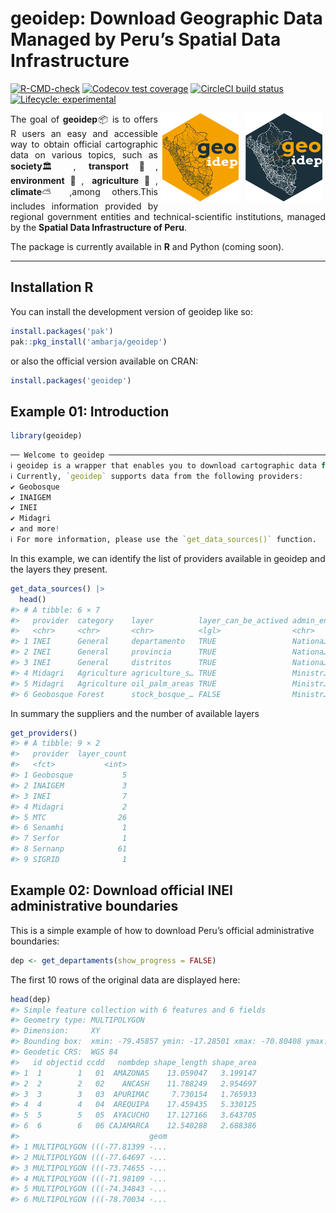 
<!-- README.md is generated from README.Rmd. Please edit that file -->

# geoidep: Download Geographic Data Managed by Peru’s Spatial Data Infrastructure

<!-- badges: start -->
[![R-CMD-check](https://github.com/ambarja/geoidep/actions/workflows/R-CMD-check.yaml/badge.svg)](https://github.com/ambarja/geoidep/actions/workflows/R-CMD-check.yaml)
[![Codecov test
coverage](https://codecov.io/gh/ambarja/geoidep/graph/badge.svg)](https://app.codecov.io/gh/ambarja/geoidep)
[![CircleCI build
status](https://circleci.com/gh/ambarja/geoidep.svg?style=svg)](https://circleci.com/gh/ambarja/geoidep)
[![Lifecycle:
experimental](https://img.shields.io/badge/lifecycle-experimental-orange.svg)](https://lifecycle.r-lib.org/articles/stages.html#experimental)
<!-- badges: end -->
<img align="right" src="https://raw.githubusercontent.com/ambarja/geoidep/refs/heads/main/man/figures/geoidep_logo_b.png" alt="logo" width="124" style="margin-left: 5px;margin-right: 5px;">
<img align="right" src="https://raw.githubusercontent.com/ambarja/geoidep/refs/heads/main/man/figures/geoidep_logo_o.png" alt="logo" width="124" style="margin-left: 5px;margin-right: 5px;">
<p align="justify">
The goal of <b>geoidep</b>📦 is to offers R users an easy and accessible
way to obtain official cartographic data on various topics, such as
<b>society</b>🏛️,<b> transport</b>🚗, <b>environment</b>🌱,
<b>agriculture</b>🌾, <b>climate</b>⛅️,among others.This includes
information provided by regional government entities and
technical-scientific institutions, managed by the <b>Spatial Data
Infrastructure of Peru</b>.
</p>

The package is currently available in **R** and Python (coming soon).

<hr>

## Installation R

You can install the development version of geoidep like so:

``` r
install.packages('pak')
pak::pkg_install('ambarja/geoidep')
```

or also the official version available on CRAN:

``` r
install.packages('geoidep')
```

## Example 01: Introduction

``` r
library(geoidep)
```

``` r
── Welcome to geoidep ───────────────────────────────────────────────────────────────────
ℹ geoidep is a wrapper that enables you to download cartographic data for Peru directly from R.
ℹ Currently, `geoidep` supports data from the following providers:
✔ Geobosque
✔ INAIGEM
✔ INEI
✔ Midagri
✔ and more!
ℹ For more information, please use the `get_data_sources()` function.
```

In this example, we can identify the list of providers available in
geoidep and the layers they present.

``` r
get_data_sources() |> 
  head()
#> # A tibble: 6 × 7
#>   provider  category    layer          layer_can_be_actived admin_en year  link 
#>   <chr>     <chr>       <chr>          <lgl>                <chr>    <chr> <chr>
#> 1 INEI      General     departamento   TRUE                 Nationa… 2019  http…
#> 2 INEI      General     provincia      TRUE                 Nationa… 2019  http…
#> 3 INEI      General     distritos      TRUE                 Nationa… 2019  http…
#> 4 Midagri   Agriculture agriculture_s… TRUE                 Ministr… 2024  http…
#> 5 Midagri   Agriculture oil_palm_areas TRUE                 Ministr… 2016… http…
#> 6 Geobosque Forest      stock_bosque_… FALSE                Ministr… 2001… http…
```

In summary the suppliers and the number of available layers

``` r
get_providers() 
#> # A tibble: 9 × 2
#>   provider  layer_count
#>   <fct>           <int>
#> 1 Geobosque           5
#> 2 INAIGEM             3
#> 3 INEI                7
#> 4 Midagri             2
#> 5 MTC                26
#> 6 Senamhi             1
#> 7 Serfor              1
#> 8 Sernanp            61
#> 9 SIGRID              1
```

## Example 02: Download official INEI administrative boundaries

This is a simple example of how to download Peru’s official
administrative boundaries:

``` r
dep <- get_departaments(show_progress = FALSE)
```

The first 10 rows of the original data are displayed here:

``` r
head(dep)
#> Simple feature collection with 6 features and 6 fields
#> Geometry type: MULTIPOLYGON
#> Dimension:     XY
#> Bounding box:  xmin: -79.45857 ymin: -17.28501 xmax: -70.80408 ymax: -2.986125
#> Geodetic CRS:  WGS 84
#>   id objectid ccdd   nombdep shape_length shape_area
#> 1  1        1   01  AMAZONAS    13.059047   3.199147
#> 2  2        2   02    ANCASH    11.788249   2.954697
#> 3  3        3   03  APURIMAC     7.730154   1.765933
#> 4  4        4   04  AREQUIPA    17.459435   5.330125
#> 5  5        5   05  AYACUCHO    17.127166   3.643705
#> 6  6        6   06 CAJAMARCA    12.540288   2.688386
#>                             geom
#> 1 MULTIPOLYGON (((-77.81399 -...
#> 2 MULTIPOLYGON (((-77.64697 -...
#> 3 MULTIPOLYGON (((-73.74655 -...
#> 4 MULTIPOLYGON (((-71.98109 -...
#> 5 MULTIPOLYGON (((-74.34843 -...
#> 6 MULTIPOLYGON (((-78.70034 -...
```
